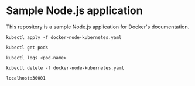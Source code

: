 # Sample Node.js application

This repository is a sample Node.js application for Docker's documentation.


`kubectl apply -f docker-node-kubernetes.yaml`

`kubectl get pods`

`kubectl logs <pod-name>`

`kubectl delete -f docker-node-kubernetes.yaml`

`localhost:30001`
